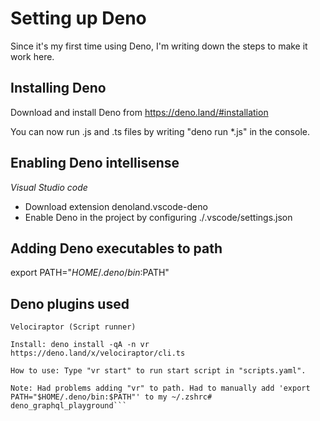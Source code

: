 # Setting up Deno

Since it's my first time using Deno, I'm writing down the steps to make it work here.

## Installing Deno

Download and install Deno from https://deno.land/#installation

You can now run .js and .ts files by writing "deno run \*.js" in the console.

## Enabling Deno intellisense

_Visual Studio code_

- Download extension denoland.vscode-deno
- Enable Deno in the project by configuring ./.vscode/settings.json

## Adding Deno executables to path

export PATH="$HOME/.deno/bin:$PATH"

## Deno plugins used

```
Velociraptor (Script runner)

Install: deno install -qA -n vr https://deno.land/x/velociraptor/cli.ts

How to use: Type "vr start" to run start script in "scripts.yaml".

Note: Had problems adding "vr" to path. Had to manually add 'export PATH="$HOME/.deno/bin:$PATH"' to my ~/.zshrc# deno_graphql_playground```